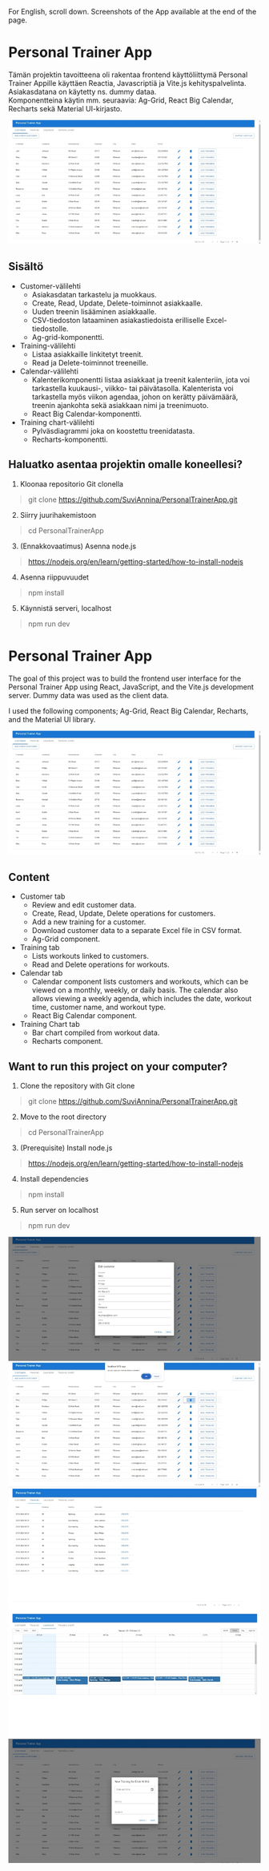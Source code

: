 For English, scroll down. Screenshots of the App available at the end of the page.  
  
# Personal Trainer App  
  
Tämän projektin tavoitteena oli rakentaa frontend käyttöliittymä Personal Trainer Appille käyttäen Reactia, Javascriptiä ja Vite.js kehityspalvelinta. Asiakasdatana on käytetty ns. dummy dataa.  
Komponentteina käytin mm. seuraavia: Ag-Grid, React Big Calendar, Recharts sekä Material UI-kirjasto.  
   
![alt Kuvakaappaus Personal Trainer Apin etusivusta](/.screenshots/PTApp01.png)

## Sisältö  
 
- Customer-välilehti  
  - Asiakasdatan tarkastelu ja muokkaus.  
  - Create, Read, Update, Delete-toiminnot asiakkaalle.  
  - Uuden treenin lisääminen asiakkaalle.   
  - CSV-tiedoston lataaminen asiakastiedoista erilliselle Excel-tiedostolle.  
  - Ag-grid-komponentti.   
- Training-välilehti  
  - Listaa asiakkaille linkitetyt treenit.  
  - Read ja Delete-toiminnot treeneille.  
- Calendar-välilehti  
  - Kalenterikomponentti listaa asiakkaat ja treenit kalenteriin, jota voi tarkastella kuukausi-, viikko- tai päivätasolla. Kalenterista voi tarkastella myös viikon agendaa, johon on kerätty päivämäärä, treenin ajankohta sekä asiakkaan nimi ja treenimuoto.  
  - React Big Calendar-komponentti.   
- Training chart-välilehti  
  - Pylväsdiagrammi joka on koostettu treenidatasta.  
  - Recharts-komponentti.  

## Haluatko asentaa projektin omalle koneellesi?  
1. Kloonaa repositorio Git clonella  
>   git clone https://github.com/SuviAnnina/PersonalTrainerApp.git  
2. Siirry juurihakemistoon   
>   cd PersonalTrainerApp  
3. (Ennakkovaatimus) Asenna node.js  
>   https://nodejs.org/en/learn/getting-started/how-to-install-nodejs  
4. Asenna riippuvuudet  
>   npm install  
5. Käynnistä serveri, localhost   
>   npm run dev  

# Personal Trainer App  
The goal of this project was to build the frontend user interface for the Personal Trainer App using React, JavaScript, and the Vite.js development server. Dummy data was used as the client data.   
   
I used the following components; Ag-Grid, React Big Calendar, Recharts, and the Material UI library.  

![alt Kuvakaappaus Personal Trainer Apin etusivusta](/.screenshots/PTApp01.png)  
  
## Content  
- Customer tab  
    - Review and edit customer data.  
    - Create, Read, Update, Delete operations for customers.  
    - Add a new training for a customer.  
    - Download customer data to a separate Excel file in CSV format.  
    - Ag-Grid component.  
- Training tab  
    - Lists workouts linked to customers.  
    - Read and Delete operations for workouts.  
- Calendar tab  
    - Calendar component lists customers and workouts, which can be viewed on a monthly, weekly, or daily basis. The calendar also allows viewing a weekly agenda, which includes the date, workout time, customer name, and workout type.  
    - React Big Calendar component.  
- Training Chart tab  
    - Bar chart compiled from workout data.  
    - Recharts component.  

## Want to run this project on your computer?  
  
1. Clone the repository with Git clone   
>   git clone https://github.com/SuviAnnina/PersonalTrainerApp.git  
2. Move to the root directory  
>   cd PersonalTrainerApp  
3. (Prerequisite) Install node.js  
>   https://nodejs.org/en/learn/getting-started/how-to-install-nodejs  
4. Install dependencies  
>   npm install  
5. Run server on localhost   
>   npm run dev  

![alt Kuvakaappaus Personal Trainer Appista](/.screenshots/PTApp02.png)   
![alt Kuvakaappaus Personal Trainer Appista](/.screenshots/PTApp03.png)  
![alt Kuvakaappaus Personal Trainer Appista](/.screenshots/PTApp04.png)  
![alt Kuvakaappaus Personal Trainer Appista](/.screenshots/PTA05.png)  
![alt Kuvakaappaus Personal Trainer Appista](/.screenshots/PTApp06.png)  
  
 